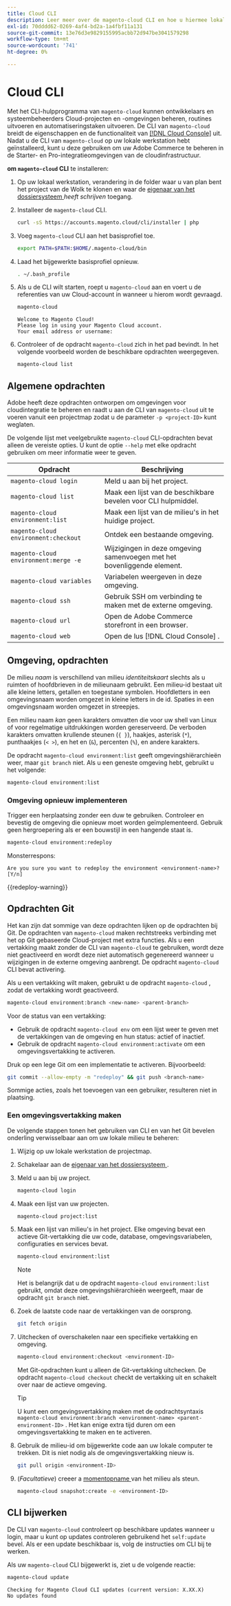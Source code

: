 ```yaml
---
title: Cloud CLI
description: Leer meer over de magento-cloud CLI en hoe u hiermee lokale ontwikkelomgevingen voor uw Adobe Commerce kunt beheren op het infrastructuurproject voor de cloud.
exl-id: 70dddd62-0269-4af4-bd2a-1a4fbf11a131
source-git-commit: 13e76d3e9829155995acbb72d947be3041579298
workflow-type: tm+mt
source-wordcount: '741'
ht-degree: 0%

---
```



# Cloud CLI

Met het CLI-hulpprogramma van `magento-cloud` kunnen ontwikkelaars en systeembeheerders Cloud-projecten en -omgevingen beheren, routines uitvoeren en automatiseringstaken uitvoeren. De CLI van `magento-cloud` breidt de eigenschappen en de functionaliteit van [[!DNL Cloud Console]](../../get-started/cloud-console.md) uit. Nadat u de CLI van `magento-cloud` op uw lokale werkstation hebt geïnstalleerd, kunt u deze gebruiken om uw Adobe Commerce te beheren in de Starter- en Pro-integratieomgevingen van de cloudinfrastructuur.

**om `magento-cloud` CLI** te installeren:

1. Op uw lokaal werkstation, verandering in de folder waar u van plan bent het project van de Wolk te klonen en waar de [ eigenaar van het dossiersysteem ](https://experienceleague.adobe.com/docs/commerce-operations/installation-guide/prerequisites/file-system/configure-permissions.html) _heeft schrijven_ toegang.

1. Installeer de `magento-cloud` CLI.

   ```bash
   curl -sS https://accounts.magento.cloud/cli/installer | php
   ```

1. Voeg `magento-cloud` CLI aan het basisprofiel toe.

   ```bash
   export PATH=$PATH:$HOME/.magento-cloud/bin
   ```

1. Laad het bijgewerkte basisprofiel opnieuw.

   ```bash
   . ~/.bash_profile
   ```

1. Als u de CLI wilt starten, roept u `magento-cloud` aan en voert u de referenties van uw Cloud-account in wanneer u hierom wordt gevraagd.

   ```bash
   magento-cloud
   ```

   ```terminal
   Welcome to Magento Cloud!
   Please log in using your Magento Cloud account.
   Your email address or username:
   ```

1. Controleer of de opdracht `magento-cloud` zich in het pad bevindt. In het volgende voorbeeld worden de beschikbare opdrachten weergegeven.

   ```bash
   magento-cloud list
   ```

## Algemene opdrachten

Adobe heeft deze opdrachten ontworpen om omgevingen voor cloudintegratie te beheren en raadt u aan de CLI van `magento-cloud` uit te voeren vanuit een projectmap zodat u de parameter `-p <project-ID>` kunt weglaten.

De volgende lijst met veelgebruikte `magento-cloud` CLI-opdrachten bevat alleen de vereiste opties. U kunt de optie `--help` met elke opdracht gebruiken om meer informatie weer te geven.

| Opdracht | Beschrijving |
| ------------------------------------ | -------------------------------------------------- |
| `magento-cloud login` | Meld u aan bij het project. |
| `magento-cloud list` | Maak een lijst van de beschikbare bevelen voor CLI hulpmiddel. |
| `magento-cloud environment:list` | Maak een lijst van de milieu&#39;s in het huidige project. |
| `magento-cloud environment:checkout` | Ontdek een bestaande omgeving. |
| `magento-cloud environment:merge -e` | Wijzigingen in deze omgeving samenvoegen met het bovenliggende element. |
| `magento-cloud variables` | Variabelen weergeven in deze omgeving. |
| `magento-cloud ssh` | Gebruik SSH om verbinding te maken met de externe omgeving. |
| `magento-cloud url` | Open de Adobe Commerce storefront in een browser. |
| `magento-cloud web` | Open de lus [!DNL Cloud Console] . |

## Omgeving, opdrachten

De milieu _naam_ is verschillend van milieu _identiteitskaart_ slechts als u ruimten of hoofdbrieven in de milieunaam gebruikt. Een milieu-id bestaat uit alle kleine letters, getallen en toegestane symbolen. Hoofdletters in een omgevingsnaam worden omgezet in kleine letters in de id. Spaties in een omgevingsnaam worden omgezet in streepjes.

Een milieu naam _kan_ geen karakters omvatten die voor uw shell van Linux of voor regelmatige uitdrukkingen worden gereserveerd. De verboden karakters omvatten krullende steunen (`{ }`), haakjes, asterisk (`*`), punthaakjes (`< >`), en het en (`&`), percenten (`%`), en andere karakters.

De opdracht `magento-cloud environment:list` geeft omgevingshiërarchieën weer, maar `git branch` niet. Als u een geneste omgeving hebt, gebruikt u het volgende:

```bash
magento-cloud environment:list
```

### Omgeving opnieuw implementeren

Trigger een herplaatsing zonder een duw te gebruiken. Controleer en bevestig de omgeving die opnieuw moet worden geïmplementeerd. Gebruik geen hergroepering als er een bouwstijl in een hangende staat is.

```bash
magento-cloud environment:redeploy
```

Monsterrespons:

```terminal
Are you sure you want to redeploy the environment <environment-name>? [Y/n]
```

{{redeploy-warning}}

## Opdrachten Git

Het kan zijn dat sommige van deze opdrachten lijken op de opdrachten bij Git. De opdrachten van `magento-cloud` maken rechtstreeks verbinding met het op Git gebaseerde Cloud-project met extra functies. Als u een vertakking maakt zonder de CLI van `magento-cloud` te gebruiken, wordt deze niet geactiveerd en wordt deze niet automatisch gegenereerd wanneer u wijzigingen in de externe omgeving aanbrengt. De opdracht `magento-cloud` CLI bevat activering.

Als u een vertakking wilt maken, gebruikt u de opdracht `magento-cloud` , zodat de vertakking wordt geactiveerd.

```bash
magento-cloud environment:branch <new-name> <parent-branch>
```

Voor de status van een vertakking:

- Gebruik de opdracht `magento-cloud env` om een lijst weer te geven met de vertakkingen van de omgeving en hun status: actief of inactief.
- Gebruik de opdracht `magento-cloud environment:activate` om een omgevingsvertakking te activeren.

Druk op een lege Git om een implementatie te activeren. Bijvoorbeeld:

```bash
git commit --allow-empty -m "redeploy" && git push <branch-name>
```

Sommige acties, zoals het toevoegen van een gebruiker, resulteren niet in plaatsing.

### Een omgevingsvertakking maken

De volgende stappen tonen het gebruiken van CLI en van het Git bevelen onderling verwisselbaar aan om uw lokale milieu te beheren:

1. Wijzig op uw lokale werkstation de projectmap.

1. Schakelaar aan de [ eigenaar van het dossiersysteem ](https://experienceleague.adobe.com/docs/commerce-operations/installation-guide/prerequisites/file-system/configure-permissions.html).

1. Meld u aan bij uw project.

   ```bash
   magento-cloud login
   ```

1. Maak een lijst van uw projecten.

   ```bash
   magento-cloud project:list
   ```

1. Maak een lijst van milieu&#39;s in het project. Elke omgeving bevat een actieve Git-vertakking die uw code, database, omgevingsvariabelen, configuraties en services bevat.

   ```bash
   magento-cloud environment:list
   ```

   >[!NOTE]
   >
   >Het is belangrijk dat u de opdracht `magento-cloud environment:list` gebruikt, omdat deze omgevingshiërarchieën weergeeft, maar de opdracht `git branch` niet.

1. Zoek de laatste code naar de vertakkingen van de oorsprong.

   ```bash
   git fetch origin
   ```

1. Uitchecken of overschakelen naar een specifieke vertakking en omgeving.

   ```bash
   magento-cloud environment:checkout <environment-ID>
   ```

   Met Git-opdrachten kunt u alleen de Git-vertakking uitchecken. De opdracht `magento-cloud checkout` checkt de vertakking uit en schakelt over naar de actieve omgeving.

   >[!TIP]
   >
   >U kunt een omgevingsvertakking maken met de opdrachtsyntaxis `magento-cloud environment:branch <environment-name> <parent-environment-ID>` . Het kan enige extra tijd duren om een omgevingsvertakking te maken en te activeren.

1. Gebruik de milieu-id om bijgewerkte code aan uw lokale computer te trekken. Dit is niet nodig als de omgevingsvertakking nieuw is.

   ```bash
   git pull origin <environment-ID>
   ```

1. (_Facultatieve_) creeer a [ momentopname ](../storage/snapshots.md) van het milieu als steun.

   ```bash
   magento-cloud snapshot:create -e <environment-ID>
   ```

## CLI bijwerken

De CLI van `magento-cloud` controleert op beschikbare updates wanneer u login, maar u kunt op updates controleren gebruikend het `self:update` bevel. Als er een update beschikbaar is, volg de instructies om CLI bij te werken.

Als uw `magento-cloud` CLI bijgewerkt is, ziet u de volgende reactie:

```bash
magento-cloud update
```

```terminal
Checking for Magento Cloud CLI updates (current version: X.XX.X)
No updates found
```
